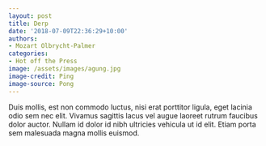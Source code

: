 ```yaml
---
layout: post
title: Derp
date: '2018-07-09T22:36:29+10:00'
authors:
- Mozart Olbrycht-Palmer
categories:
- Hot off the Press
image: /assets/images/agung.jpg
image-credit: Ping
image-source: Pong
---
```

Duis mollis, est non commodo luctus, nisi erat porttitor ligula, eget lacinia odio sem nec elit. Vivamus sagittis lacus vel augue laoreet rutrum faucibus dolor auctor. Nullam id dolor id nibh ultricies vehicula ut id elit. Etiam porta sem malesuada magna mollis euismod.
